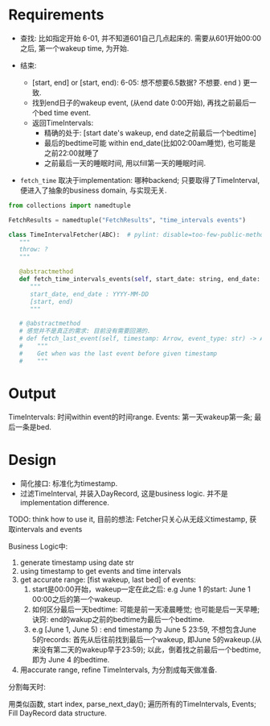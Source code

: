 

# Requirements

*  查找: 比如指定开始 6-01, 并不知道601自己几点起床的.  需要从601开始00:00之后, 第一个wakeup time, 为开始.
*  结束: 
   *  [start, end] or [start, end): 6-05: 想不想要6.5数据? 不想要. end ) 更一致. 
   *  找到end日子的wakeup event, (从end date 0:00开始), 再找之前最后一个bed time event.
   *  返回TimeIntervals: 
      *  精确的处于: [start date's wakeup, end date之前最后一个bedtime]
      *  最后的bedtime可能 within end_date(比如02:00am睡觉), 也可能是之前22:00就睡了
      *  之前最后一天的睡眠时间, 用以fill第一天的睡眠时间. 


*  `fetch_time` 取决于implementation: 哪种backend; 只要取得了TimeInterval, 便进入了抽象的business domain, 与实现无关. 

```py
from collections import namedtuple

FetchResults = namedtuple("FetchResults", "time_intervals events")

class TimeIntervalFetcher(ABC):  # pylint: disable=too-few-public-methods
   """
   throw: ?
   """

   @abstractmethod
   def fetch_time_intervals_events(self, start_date: string, end_date: string) -> tuple[List[TimeInterval], List[Event]]:
      """
      start_date, end_date : YYYY-MM-DD
      [start, end)
      """

   # @abstractmethod
   # 感觉并不是真正的需求: 目前没有需要回溯的.
   # def fetch_last_event(self, timestamp: Arrow, event_type: str) -> Arrow
   #    """
   #    Get when was the last event before given timestamp
   #    """
```

# Output

TimeIntervals: 时间within event的时间range.
Events: 第一天wakeup第一条; 最后一条是bed.

# Design

*  简化接口: 标准化为timestamp.
*  过滤TimeInterval, 并装入DayRecord, 这是business logic. 并不是implementation difference.

TODO: think how to use it, 目前的想法: Fetcher只关心从无歧义timestamp, 获取intervals and events

Business Logic中:

1.  generate timestamp using date str
2.  using timestamp to get events and time intervals
3.  get accurate range: [fist wakeup, last bed] of events: 
    1.  start是00:00开始，wakeup一定在此之后: e.g June 1 的start: June 1 00:00之后的第一个wakeup.
    2.  如何区分最后一天bedtime: 可能是前一天凌晨睡觉; 也可能是后一天早睡; 诀窍: end的wakup之前的bedtime为最后一个bedtime. 
    3.  e.g [June 1, June 5) : end timestamp 为 June 5 23:59, 不想包含June 5的records: 首先从后往前找到最后一个wakeup, 即June 5的wakeup.(从来没有第二天的wakeup早于23:59); 以此，倒着找之前最后一个bedtime, 即为 June 4 的bedtime.
4.  用accurate range, refine TimeIntervals, 为分割成每天做准备. 


分割每天时: 

用类似函数, start index, parse_next_day(); 遍历所有的TimeIntervals, Events; Fill DayRecord data structure.